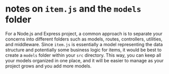 # notes on `item.js` and the `models` folder

For a Node.js and Express project, a common approach is to separate your concerns into different folders such as models, routes, controllers, utilities, and middleware. Since `item.js` is essentially a model representing the data structure and potentially some business logic for items, it would be best to create a `models` folder within your `src` directory. This way, you can keep all your models organized in one place, and it will be easier to manage as your project grows and you add more models.